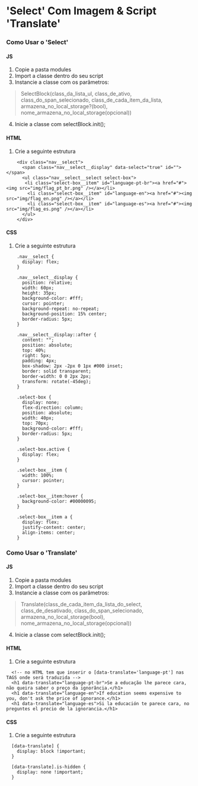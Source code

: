 # 'Select' Com Imagem & Script 'Translate'

### Como Usar o 'Select'

#### JS
1. Copie a pasta modules
2. Import a classe dentro do seu script
3. Instancie a classe com os parâmetros:
> SelectBlock(class_da_lista_ul, class_de_ativo, class_do_span_selecionado, class_de_cada_item_da_lista, armazena_no_local_storage?(bool), nome_armazena_no_local_storage(opcional))
4. Inicie a classe com selectBlock.init();

#### HTML
1. Crie a seguinte estrutura
```
    <div class="nav__select">
      <span class="nav__select__display" data-select="true" id=""></span>
      <ul class="nav__select__select select-box">
       <li class="select-box__item" id="language-pt-br"><a href="#"><img src="img/flag_pt_br.png" /></a></li>
        <li class="select-box__item" id="language-en"><a href="#"><img src="img/flag_en.png" /></a></li>
        <li class="select-box__item" id="language-es"><a href="#"><img src="img/flag_es.png" /></a></li>
      </ul>
    </div>
```
#### CSS
1. Crie a seguinte estrutura
```
    .nav__select {
      display: flex;
    }

    .nav__select__display {
      position: relative;
      width: 60px;
      height: 35px;
      background-color: #fff;
      cursor: pointer;
      background-repeat: no-repeat;
      background-position: 15% center;
      border-radius: 5px;
    }

    .nav__select__display::after {
      content: "";
      position: absolute;
      top: 40%;
      right: 5px;
      padding: 4px;
      box-shadow: 2px -2px 0 1px #000 inset;
      border: solid transparent;
      border-width: 0 0 2px 2px;
      transform: rotate(-45deg);
    }

    .select-box {
      display: none;
      flex-direction: column;
      position: absolute;
      width: 40px;
      top: 70px;
      background-color: #fff;
      border-radius: 5px;
    }

    .select-box.active {
      display: flex;
    }

    .select-box__item {
      width: 100%;
      cursor: pointer;
    }

    .select-box__item:hover {
      background-color: #00000095;
    }

    .select-box__item a {
      display: flex;
      justify-content: center;
      align-items: center;
    }
```

### Como Usar o 'Translate'

#### JS
1. Copie a pasta modules
2. Import a classe dentro do seu script
3. Instancie a classe com os parâmetros:
> Translate(class_de_cada_item_da_lista_do_select, class_de_desativado, class_do_span_selecionado, armazena_no_local_storage(bool), nome_armazena_no_local_storage(opcional))
4. Inicie a classe com selectBlock.init();

#### HTML
1. Crie a seguinte estrutura
```
  <!-- no HTML tem que inserir o [data-translate='language-pt'] nas TAGS onde será traduzida -->
  <h1 data-translate="language-pt-br">Se a educação lhe parece cara, não queira saber o preço da ignorância.</h1>
  <h1 data-translate="language-en">If education seems expensive to you, don't ask the price of ignorance.</h1>
  <h1 data-translate="language-es">Si la educación te parece cara, no preguntes el precio de la ignorancia.</h1>
```
#### CSS
1. Crie a seguinte estrutura
```
  [data-translate] {
    display: block !important;
  }

  [data-translate].is-hidden {
    display: none !important;
  }
```

